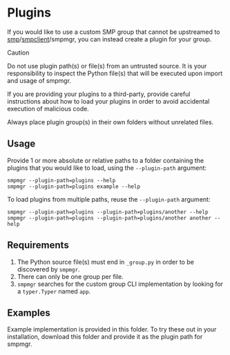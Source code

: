 # Plugins

If you would like to use a custom SMP group that cannot be upstreamed to
[smp](https://github.com/jphutchins/smp)/[smpclient](https://github.com/intercreate/smpclient)/smpmgr,
you can instead create a plugin for your group.

> [!CAUTION]
> Do not use plugin path(s) or file(s) from an untrusted source. It is your
> responsibility to inspect the Python file(s) that will be executed upon import
> and usage of smpmgr.
>
> If you are providing your plugins to a third-party, provide careful
> instructions about how to load your plugins in order to avoid accidental
> execution of malicious code.
>
> Always place plugin group(s) in their own folders without unrelated files.

## Usage

Provide 1 or more absolute or relative paths to a folder containing the plugins
that you would like to load, using the `--plugin-path` argument:
```
smpmgr --plugin-path=plugins --help
smpmgr --plugin-path=plugins example --help
```

To load plugins from multiple paths, reuse the `--plugin-path` argument:
```
smpmgr --plugin-path=plugins --plugin-path=plugins/another --help
smpmgr --plugin-path=plugins --plugin-path=plugins/another another --help
```

## Requirements

1. The Python source file(s) must end in `_group.py` in order to be discovered
   by `smpmgr`.
2. There can only be one group per file.
3. `smpmgr` searches for the custom group CLI implementation by looking for a
   `typer.Typer` named `app`.

## Examples

Example implementation is provided in this folder. To try these out in your
installation, download this folder and provide it as the plugin path for smpmgr.